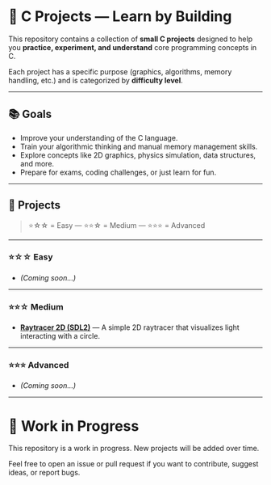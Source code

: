 # 🧠 C Projects — Learn by Building

This repository contains a collection of **small C projects** designed to help you **practice, experiment, and understand** core programming concepts in C.

Each project has a specific purpose (graphics, algorithms, memory handling, etc.) and is categorized by **difficulty level**.

---

## 📚 Goals

- Improve your understanding of the C language.
- Train your algorithmic thinking and manual memory management skills.
- Explore concepts like 2D graphics, physics simulation, data structures, and more.
- Prepare for exams, coding challenges, or just learn for fun.

---

## 🔗 Projects

> ⭐☆☆ = Easy — ⭐⭐☆ = Medium — ⭐⭐⭐ = Advanced

---

### ⭐☆☆ Easy

- *(Coming soon...)*

---

### ⭐⭐☆ Medium

- **[Raytracer 2D (SDL2)](./raytracing/)** — A simple 2D raytracer that visualizes light interacting with a circle.

---

### ⭐⭐⭐ Advanced

- *(Coming soon...)*

---

# 🚧 Work in Progress

This repository is a work in progress. New projects will be added over time.

Feel free to open an issue or pull request if you want to contribute, suggest ideas, or report bugs.
